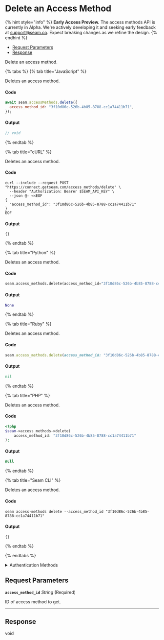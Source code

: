 # Delete an Access Method
{% hint style="info" %}
**Early Access Preview.** The access methods API is currently in Alpha. We're actively developing it and seeking early feedback at [support@seam.co](mailto:support@seam.co). Expect breaking changes as we refine the design.
{% endhint %}

- [Request Parameters](#request-parameters)
- [Response](#response)

Delete an access method.


{% tabs %}
{% tab title="JavaScript" %}

Deletes an access method.

#### Code

```javascript
await seam.accessMethods.delete({
  access_method_id: "3f10d86c-526b-4b85-8788-cc1a74411b71",
});
```

#### Output

```javascript
// void
```
{% endtab %}

{% tab title="cURL" %}

Deletes an access method.

#### Code

```curl
curl --include --request POST "https://connect.getseam.com/access_methods/delete" \
  --header "Authorization: Bearer $SEAM_API_KEY" \
  --json @- <<EOF
{
  "access_method_id": "3f10d86c-526b-4b85-8788-cc1a74411b71"
}
EOF
```

#### Output

```curl
{}
```
{% endtab %}

{% tab title="Python" %}

Deletes an access method.

#### Code

```python
seam.access_methods.delete(access_method_id="3f10d86c-526b-4b85-8788-cc1a74411b71")
```

#### Output

```python
None
```
{% endtab %}

{% tab title="Ruby" %}

Deletes an access method.

#### Code

```ruby
seam.access_methods.delete(access_method_id: "3f10d86c-526b-4b85-8788-cc1a74411b71")
```

#### Output

```ruby
nil
```
{% endtab %}

{% tab title="PHP" %}

Deletes an access method.

#### Code

```php
<?php
$seam->access_methods->delete(
    access_method_id: "3f10d86c-526b-4b85-8788-cc1a74411b71"
);
```

#### Output

```php
null
```
{% endtab %}

{% tab title="Seam CLI" %}

Deletes an access method.

#### Code

```seam_cli
seam access-methods delete --access_method_id "3f10d86c-526b-4b85-8788-cc1a74411b71"
```

#### Output

```seam_cli
{}
```
{% endtab %}

{% endtabs %}


<details>

<summary>Authentication Methods</summary>

- API key
- Personal access token
  <br>Must also include the `seam-workspace` header in the request.

To learn more, see [Authentication](https://docs.seam.co/latest/api/authentication).
</details>

## Request Parameters

**`access_method_id`** *String* (Required)

ID of access method to get.

---


## Response

void
